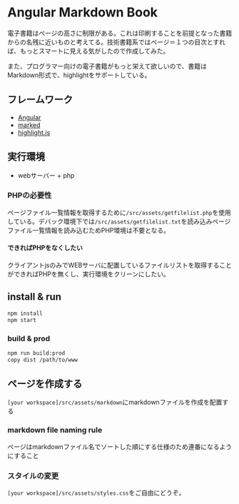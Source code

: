 # Angular Markdown Book

電子書籍はページの高さに制限がある。これは印刷することを前提となった書籍からの名残に近いものと考えてる。技術書籍系ではページ＝１つの目次とすれば、もっとスマートに見える気がしたので作成してみた。

また、プログラマー向けの電子書籍がもっと栄えて欲しいので、書籍はMarkdown形式で、highlightをサポートしている。

## フレームワーク

- [Angular](https://angular.io/)
- [marked](https://marked.js.org/#/README.md#README.md)
- [highlight.js](https://highlightjs.org/)

## 実行環境

- webサーバー + php

### PHPの必要性

ページファイル一覧情報を取得するために`/src/assets/getfilelist.php`を使用している。デバック環境下では`/src/assets/getfilelist.txt`を読み込みページファイル一覧情報を読み込むためPHP環境は不要となる。

#### できればPHPをなくしたい

クライアントjsのみでWEBサーバに配置しているファイルリストを取得することができればPHPを無くし、実行環境をクリーンにしたい。

## install & run

```bash
npm install
npm start
```

### build & prod

```bash
npm run build:prod
copy dist /path/to/www
```

## ページを作成する

`[your workspace]/src/assets/markdown`にmarkdownファイルを作成を配置する

### markdown file naming rule

ページはmarkdownファイル名でソートした順にする仕様のため連番になるようにすること

### スタイルの変更

`[your workspace]/src/assets/styles.css`をご自由にどうぞ。